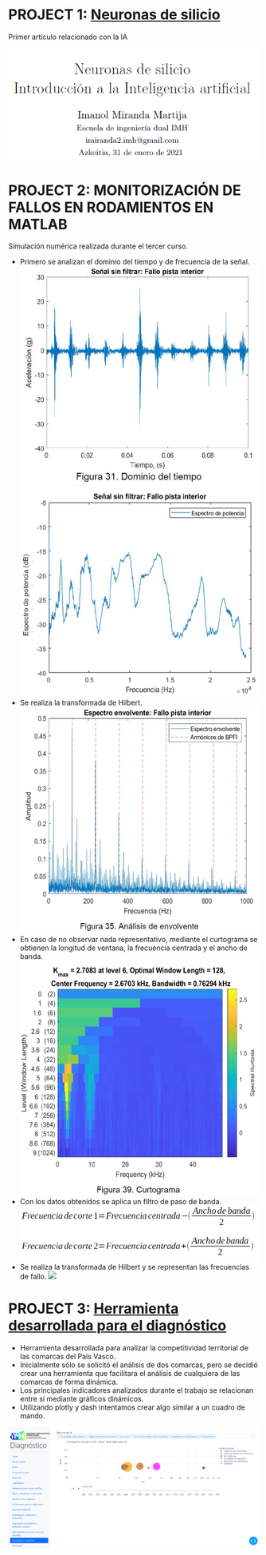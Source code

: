 # PROJECT 1: <a href="https://drive.google.com/file/d/1SMhT4I5KEW4q8PZr8d5GTpkCVgOt3J79/preview" target="_blank">Neuronas de silicio</a>
Primer artículo relacionado con la IA

![](APP.PNG)

# PROJECT 2: MONITORIZACIÓN DE FALLOS EN RODAMIENTOS EN MATLAB

Simulación numérica realizada durante el tercer curso.
* Primero se analizan el dominio del tiempo y de frecuencia de la señal.
![](tiempo.JPG)
![](frecuencia.JPG)
* Se realiza la transformada de Hilbert.
![](envolvente1.JPG)
* En caso de no observar nada representativo, mediante el curtograma se obtienen la longitud de ventana, la frecuencia centrada y el ancho de banda.
![](curtograma.JPG)
* Con los datos obtenidos se aplica un filtro de paso de banda.
![](filtro.JPG)
* Se realiza la transformada de Hilbert y se representan las frecuencias de fallo.
![](envolvent2.JPG)


# PROJECT 3: <a href="https://github.com/ImanolMir/Diagn-stico-de-competitividad-territorial" target="_blank">Herramienta desarrollada para el diagnóstico</a>

* Herramienta desarrollada para analizar la competitividad territorial de las comarcas del País Vasco.
* Inicialmente sólo se solicitó el análisis de dos comarcas, pero se decidió crear una herramienta que facilitara el análisis de cualquiera de las comarcas de forma dinámica.
* Los principales indicadores analizados durante el trabajo se relacionan entre sí mediante gráficos dinámicos.
* Utilizando plotly y dash intentamos crear algo similar a un cuadro de mando.

![](dash.PNG)




